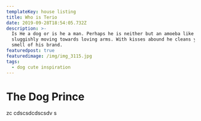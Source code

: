 ```yaml
---
templateKey: house listing
title: Who is Terio
date: 2019-09-28T18:54:05.732Z
description: >-
  Is He a dog or is he a man. Perhaps he is neither but an amoeba like creature
  sluggishly moving towards loving arms. With kisses abound he cleans you to
  smell of his brand.
featuredpost: true
featuredimage: /img/img_3115.jpg
tags:
  - dog cute inspiration
---
```

# **The Dog Prince**

zc cdscsdcdscsdv s
